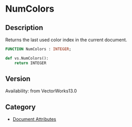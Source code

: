 # NumColors

## Description
Returns the last used color index in the current document.

```pascal
FUNCTION NumColors : INTEGER;
```

```python
def vs.NumColors():
    return INTEGER
```

## Version
Availability: from VectorWorks13.0

## Category
* [Document Attributes](../Categories/Document%20Attributes.md)
